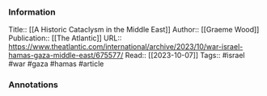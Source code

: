 
### Information
Title:: [[A Historic Cataclysm in the Middle East]]
Author:: [[Graeme Wood]]
Publication:: [[The Atlantic]]
URL:: https://www.theatlantic.com/international/archive/2023/10/war-israel-hamas-gaza-middle-east/675577/
Read:: [[2023-10-07]]
Tags:: #israel #war #gaza #hamas
#article

### Annotations
